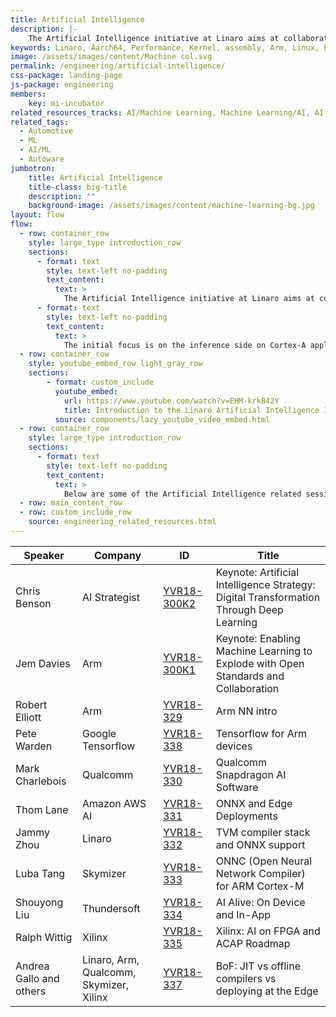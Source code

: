 ```yaml
---
title: Artificial Intelligence
description: |-
    The Artificial Intelligence initiative at Linaro aims at collaborating to reduce fragmentation in the Deep learning NN acceleration ecosystem, where currently every IP vendor forks the existing open source models and frameworks to integrate their hardware blocks and then tune for performance.
keywords: Linaro, Aarch64, Performance, Kernel, assembly, Arm, Linux, hardware
image: /assets/images/content/Machine col.svg
permalink: /engineering/artificial-intelligence/
css-package: landing-page
js-package: engineering
members:
    key: mi-incubator
related_resources_tracks: AI/Machine Learning, Machine Learning/AI, AI and Neural Networks on Arm Summit
related_tags:
  - Automotive
  - ML
  - AI/ML
  - Autoware
jumbotron:
    title: Artificial Intelligence
    title-class: big-title
    description: ""
    background-image: /assets/images/content/machine-learning-bg.jpg
layout: flow
flow:
  - row: container_row
    style: large_type introduction_row
    sections:
      - format: text
        style: text-left no-padding
        text_content:
          text: >
            The Artificial Intelligence initiative at Linaro aims at collaborating to reduce fragmentation in the Deep learning NN acceleration ecosystem, where currently every IP vendor forks the existing open source models and frameworks to integrate their hardware blocks and then tune for performance. This leads to a duplication of effort amongst all players, perpetual cost of re-integration for every new rebasing, and overall increased total cost of ownership.
      - format: text
        style: text-left no-padding
        text_content:
          text: >
            The initial focus is on the inference side on Cortex-A application processors with Linux and Android, both edge computing and  smart devices. As part of the remit, the team will collaborate on a definition of API and modular framework for an Arm runtime inference engine architecture based on plug-ins supporting dynamic modules and optimized shared Arm compute libraries.
  - row: container_row
    style: youtube_embed_row light_gray_row
    sections:
        - format: custom_include
          youtube_embed:
            url: https://www.youtube.com/watch?v=EHM-krkB42Y
            title: Introduction to the Linaro Artificial Intelligence Initiative
          source: components/lazy_youtube_video_embed.html
  - row: container_row
    style: large_type introduction_row
    sections:
      - format: text
        style: text-left no-padding
        text_content:
          text: >
            Below are some of the Artificial Intelligence related sessions from the previous [Linaro Connect](https://connect.linaro.org):
  - row: main_content_row
  - row: custom_include_row
    source: engineering_related_resources.html
---
```


|Speaker|Company|ID|Title|
|-------|-------|--|-----|
|Chris Benson|AI Strategist|[YVR18- 300K2](https://youtu.be/bYSwYkmQJVo?t=1s)|Keynote: Artificial Intelligence Strategy: Digital Transformation Through Deep Learning|
|Jem Davies|Arm|[YVR18-300K1](https://youtu.be/bYSwYkmQJVo?t=31m15s)|Keynote: Enabling Machine Learning to Explode with Open Standards and Collaboration|
|Robert Elliott|Arm|[YVR18-329](https://www.youtube.com/watch?v=te-rJ5BVrtw)|Arm NN intro|
|Pete Warden|Google Tensorflow|[YVR18-338](https://www.youtube.com/watch?v=xYtw7fN2C88)|Tensorflow for Arm devices|
|Mark Charlebois|Qualcomm|[YVR18-330](https://www.youtube.com/watch?v=MgyfmaYhtLU)|Qualcomm Snapdragon AI Software|
|Thom Lane|Amazon AWS AI|[YVR18-331](https://www.youtube.com/watch?v=BDWlIew5pfo)|ONNX and Edge Deployments|
|Jammy Zhou|Linaro|[YVR18-332](https://www.youtube.com/watch?v=daYr4tpncFo)|TVM compiler stack and ONNX support|
|Luba Tang|Skymizer|[YVR18-333](https://www.youtube.com/watch?v=BDWlIew5pfo)|ONNC (Open Neural Network Compiler) for ARM Cortex-M|
|Shouyong Liu|Thundersoft|[YVR18-334](https://www.youtube.com/watch?v=CoBhUS9SL4U)|AI Alive: On Device and In-App|
|Ralph Wittig|Xilinx|[YVR18-335](https://www.youtube.com/watch?v=FimBHlcfhxA)|Xilinx: AI on FPGA and ACAP Roadmap|
|Andrea Gallo and others|Linaro, Arm, Qualcomm, Skymizer, Xilinx|[YVR18-337](https://www.youtube.com/watch?v=igH_OMSeIPI)|BoF: JIT vs offline compilers vs deploying at the Edge|

